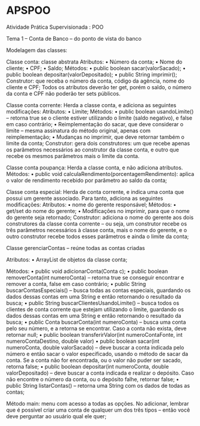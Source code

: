 # APSPOO
Atividade Prática Supervisionada : POO

Tema 1 – Conta de Banco – do ponto de vista do banco

Modelagem das classes:

Classe conta: classe abstrata
Atributos:
• Número da conta;
• Nome do cliente;
• CPF;
• Saldo;
Métodos:
• public boolean sacar(valorSacado);
• public boolean depositar(valorDepositado);
• public String imprimir();
Construtor: que receba o número da conta, código da agência, nome do cliente e CPF;
Todos os atributos deverão ter get, porém o saldo, o número da conta e CPF não poderão ter
sets públicos.

Classe conta corrente: Herda a classe conta, e adiciona as seguintes modificações:
Atributos:
• Limite;
Métodos:
• public boolean usandoLimite() – retorna true se o cliente estiver utilizando o limite
(saldo negativo), e false em caso contrário;
• Reimplementação do sacar, que deve considerar o limite – mesma assinatura do
método original, apenas com reimplementação;
• Mudanças no imprimir, que deve retornar também o limite da conta;
Construtor: gera dois construtores: um que recebe apenas os parâmetros necessários ao
construtor da classe conta, e outro que recebe os mesmos parâmetros mais o limite da conta.

Classe conta poupança: Herda a classe conta, e não adiciona atributos.
Métodos:
• public void calculaRendimento(porcentagemRendimento): aplica o valor de rendimento
recebido por parâmetro ao saldo da conta;

Classe conta especial: Herda de conta corrente, e indica uma conta que possui um gerente
associado. Para tanto, adiciona as seguintes modificações:
Atributos:
• nome do gerente responsável;
Métodos:
• get/set do nome do gerente;
• Modificações no imprimir, para que o nome do gerente seja retornado;
Construtor: adiciona o nome do gerente aos dois construtores da classe conta corrente – ou
seja, um construtor recebe os três parâmetros necessários à classe conta, mais o nome do
gerente, e o outro construtor recebe todos esses parâmetros e ainda o limite da conta;

Classe gerenciarContas – reúne todas as contas criadas

Atributos:
• ArrayList de objetos da classe conta;

Métodos:
• public void adicionarConta(Conta c);
• public boolean removerConta(int numeroConta) – retorna true se conseguir encontrar
e remover a conta, false em caso contrário;
• public String buscarContasEspeciais() – busca todas as contas especiais, guardando os
dados dessas contas em uma String e então retornando o resultado da busca;
• public String buscarClientesUsandoLimite() – busca todos os clientes de conta corrente
que estejam utilizando o limite, guardando os dados dessas contas em uma String e
então retornando o resultado da busca;
• public Conta buscarConta(int numeroConta) – busca uma conta pelo seu número, e a
retorna se encontrar. Caso a conta não exista, deve retornar null;
• public boolean transferirValor(int numeroContaFonte, int numeroContaDestino, double
valor)
• public boolean sacar(int numeroConta, double valorSacado) – deve buscar a conta
indicada pelo número e então sacar o valor especificado, usando o método de sacar da
conta. Se a conta não for encontrada, ou o valor não puder ser sacado, retorna false;
• public boolean depositar(int numeroConta, double valorDepositado) – deve buscar a
conta indicada e realizar o depósito. Caso não encontre o número da conta, ou o
depósito falhe, retornar false;
• public String listarContas() – retorna uma String com os dados de todas as contas;

Método main: menu com acesso a todas as opções. No adicionar, lembrar que é possível criar
uma conta de qualquer um dos três tipos – então você deve perguntar ao usuário qual ele quer;


